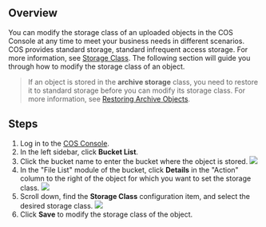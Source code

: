 ## Overview

You can modify the storage class of an uploaded objects in the COS Console at any time to meet your business needs in different scenarios. COS provides standard storage, standard infrequent access storage. For more information, see [Storage Class](https://intl.cloud.tencent.com/document/product/436/30925). The following section will guide you through how to modify the storage class of an object.

> If an object is stored in the **archive storage** class, you need to restore it to standard storage before you can modify its storage class. For more information, see [Restoring Archive Objects](https://intl.cloud.tencent.com/document/product/436/32430).

## Steps

1. Log in to the [COS Console](https://console.cloud.tencent.com/cos5).
2. In the left sidebar, click **Bucket List**.
3. Click the bucket name to enter the bucket where the object is stored.
![](https://main.qcloudimg.com/raw/6c43c4476623843608f01b6b9a5e6003.png)
4. In the "File List" module of the bucket, click **Details** in the "Action" column to the right of the object for which you want to set the storage class.
![](https://main.qcloudimg.com/raw/9350fa3ad49834d4c9de67199b1efa82.png)
5. Scroll down, find the **Storage Class** configuration item, and select the desired storage class.
![](https://main.qcloudimg.com/raw/9220534f9b49885193502ba223e92618.png)
6. Click **Save** to modify the storage class of the object.
